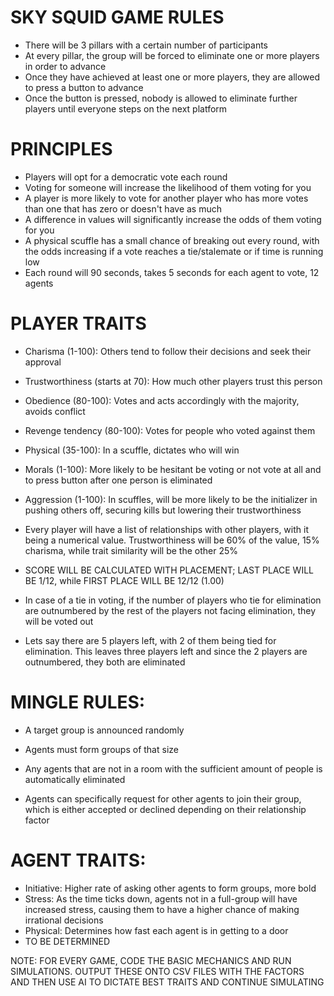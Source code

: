 # SKY SQUID GAME RULES

- There will be 3 pillars with a certain number of participants
- At every pillar, the group will be forced to eliminate one or more players in order to advance
- Once they have achieved at least one or more players, they are allowed to press a button to advance
- Once the button is pressed, nobody is allowed to eliminate further players until everyone steps on the next platform

# PRINCIPLES

- Players will opt for a democratic vote each round
- Voting for someone will increase the likelihood of them voting for you
- A player is more likely to vote for another player who has more votes than one that has zero or doesn't have as much
- A difference in values will significantly increase the odds of them voting for you
- A physical scuffle has a small chance of breaking out every round, with the odds increasing if a vote reaches a tie/stalemate or if time is running low
- Each round will 90 seconds, takes 5 seconds for each agent to vote, 12 agents


# PLAYER TRAITS

- Charisma (1-100): Others tend to follow their decisions and seek their approval
- Trustworthiness (starts at 70): How much other players trust this person
- Obedience (80-100): Votes and acts accordingly with the majority, avoids conflict
- Revenge tendency (80-100): Votes for people who voted against them
- Physical (35-100): In a scuffle, dictates who will win
- Morals (1-100): More likely to be hesitant be voting or not vote at all and to press button after one person is eliminated
- Aggression (1-100): In scuffles, will be more likely to be the initializer in pushing others off, securing kills but lowering their trustworthiness

- Every player will have a list of relationships with other players, with it being a numerical value. Trustworthiness will be 60% of the value, 15% charisma, while trait similarity will be the other 25%

- SCORE WILL BE CALCULATED WITH PLACEMENT; LAST PLACE WILL BE 1/12, while FIRST PLACE WILL BE 12/12 (1.00)

- In case of a tie in voting, if the number of players who tie for elimination are outnumbered by the rest of the players not facing elimination, they will be voted out
- Lets say there are 5 players left, with 2 of them being tied for elimination. This leaves three players left and since the 2 players are outnumbered, they both are eliminated

# MINGLE RULES:

- A target group is announced randomly
- Agents must form groups of that size
- Any agents that are not in a room with the sufficient amount of people is automatically eliminated

- Agents can specifically request for other agents to join their group, which is either accepted or declined depending on their relationship factor


# AGENT TRAITS:

- Initiative: Higher rate of asking other agents to form groups, more bold
- Stress: As the time ticks down, agents not in a full-group will have increased stress, causing them to have a higher chance of making irrational decisions
- Physical: Determines how fast each agent is in getting to a door
- TO BE DETERMINED



NOTE: FOR EVERY GAME, CODE THE BASIC MECHANICS AND RUN SIMULATIONS. OUTPUT THESE ONTO CSV FILES WITH THE FACTORS AND THEN USE AI TO DICTATE BEST TRAITS AND CONTINUE SIMULATING